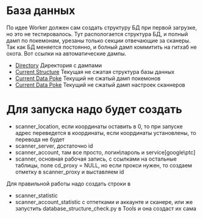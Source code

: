 
# База данных
По идее Worker должен сам создать структуру БД при первой загрузке, но это не тестировалось.
Тут распологается структура БД, и полный дамп по покемонам, урезаны только секции отвечающие за сканеры.
Так как БД меняется постоянно, и болный дамп коммитить на гитхаб не охота.
Вот ссылки на автоматические дампы.
- [Directory](http://pokestats.tatarnikov.org/database/) Директория с дампами
- [Current Structure](http://pokestats.tatarnikov.org/database/current.structure.sql) Текущая не сжатая структура базы данных
- [Current Data Poke](http://pokestats.tatarnikov.org/database/current.dump.pokemon.sql) Текущий не сжатый дамп покемонов
- [Current Data Poke](http://pokestats.tatarnikov.org/database/current.dump.scanners.sql) Текущий не сжатый дамп настроек сканнеров

# Для запуска надо будет создать
- scanner_location, если координаты оставить в 0, то при запуске адрес переведется в координаты, если координаты установлены, то перевода не будет
- scanner_server, достаточно id
- scanner_account, там все просто, логин\пароль и service[google\ptc]
- scanner, основная рабочая запись, с ссылками на остальные таблицы, поле cd_proxy = NULL, но если прокси нужен, то создаем отметку в scanner_proxy и выставляем id

Для правильной работы надо создать строки в
- scanner_statistic
- scanner_account_statistic
с отпетками и аккаунте и сканере, или же запустить database_structure_check.py в Tools и она создаст их сама